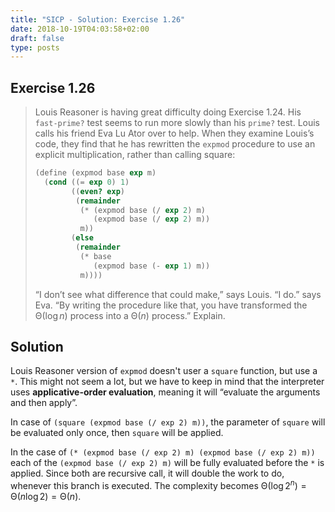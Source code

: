 ```yaml
---
title: "SICP - Solution: Exercise 1.26"
date: 2018-10-19T04:03:58+02:00
draft: false
type: posts
---
```


## Exercise 1.26

> Louis Reasoner is having great difficulty doing Exercise 1.24. His `fast-prime?` test seems to run more slowly than his `prime?` test. Louis calls his friend Eva Lu Ator over to help. When they examine Louis’s code, they find that he has rewritten the `expmod` procedure to use an explicit multiplication, rather than calling square:
> 
> ```scheme
> (define (expmod base exp m)
>   (cond ((= exp 0) 1)
>         ((even? exp)
>          (remainder
>           (* (expmod base (/ exp 2) m)
>              (expmod base (/ exp 2) m))
>           m))
>         (else
>          (remainder
>           (* base
>              (expmod base (- exp 1) m))
>           m))))
> ```
> 
> “I don’t see what difference that could make,” says Louis. “I do.” says Eva. “By writing the procedure like that, you have transformed the ${\mathrm\Theta(\log n)}$ process into a ${\mathrm\Theta(n)}$ process.” Explain.

## Solution

Louis Reasoner version of `expmod` doesn't user a `square` function, but use a `*`. This might not seem a lot, but we have to keep in mind that the interpreter uses **applicative-order evaluation**, meaning it will “evaluate the arguments and then apply”.

In case of `(square (expmod base (/ exp 2) m))`, the parameter of `square` will be evaluated only once, then `square` will be applied.

In the case of `(* (expmod base (/ exp 2) m) (expmod base (/ exp 2) m))` each of the `(expmod base (/ exp 2) m)` will be fully evaluated before the `*` is applied. Since both are recursive call, it will double the work to do, whenever this branch is executed. The complexity becomes $\mathrm\Theta(\log 2^n)=\mathrm\Theta(n \log 2)=\mathrm\Theta(n)$.
